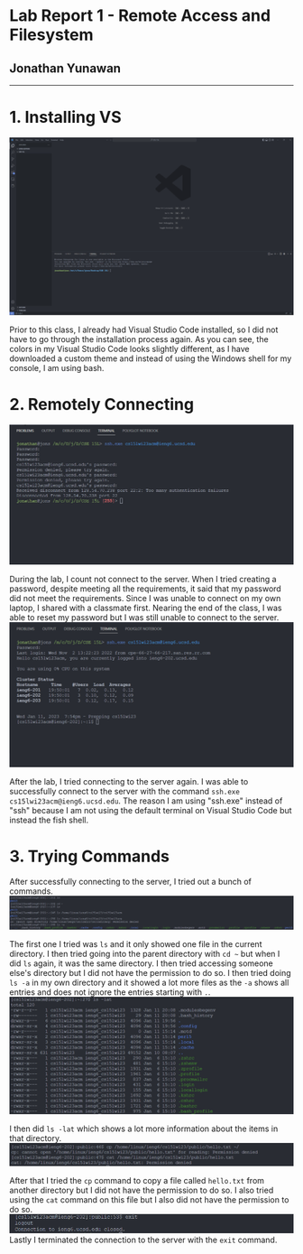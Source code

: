 # Lab Report 1 - Remote Access and Filesystem
## Jonathan Yunawan
---
# 1. Installing VS
![Visual Studio Code](./images/Lab_1_VS_Code.png)  

Prior to this class, I already had Visual Studio Code installed, so I did not have to go through the installation process again. As you can see, the colors in my Visual Studio Code looks slightly different, as I have downloaded a custom theme and instead of using the Windows shell for my console, I am using bash.

# 2. Remotely Connecting
![Unsuccessful Connection](./images/Lab_1_Unsuccessful_Connection.png)  

During the lab, I count not connect to the server. When I tried creating a password, despite meeting all the requirements, it said that my password did not meet the requirements. Since I was unable to connect on my own laptop, I shared with a classmate first. Nearing the end of the class, I was able to reset my password but I was still unable to connect to the server.
![Successful Connection](./images/Lab_1_Successful_Connection.png)  

After the lab, I tried connecting to the server again. I was able to successfully connect to the server with the command `ssh.exe cs15lwi23acm@ieng6.ucsd.edu`. The reason I am using "ssh.exe" instead of "ssh" because I am not using the default terminal on Visual Studio Code but instead the fish shell.

# 3. Trying Commands 
After successfully connecting to the server, I tried out a bunch of commands.
![Trying out Commands](./images/Lab_1_Commands_1.png)  

The first one I tried was `ls` and it only showed one file in the current directory. I then tried going into the parent directory with `cd ~` but when I did `ls` again, it was the same directory. I then tried accessing someone else's directory but I did not have the permission to do so. I then tried doing `ls -a` in my own directory and it showed a lot more files as the `-a` shows all entries and does not ignore the entries starting with `.`. 
![Trying out Commands](./images/Lab_1_Commands_2.png)  

I then did `ls -lat` which shows a lot more information about the items in that directory.
![Trying out Commands](./images/Lab_1_Commands_3.png)  

After that I tried the `cp` command to copy a file called `hello.txt` from another directory but I did not have the permission to do so. I also tried using the `cat` command on this file but I also did not have the permission to do so.
![Trying out Commands](./images/Lab_1_Commands_4.png)  
Lastly I terminated the connection to the server with the `exit` command.